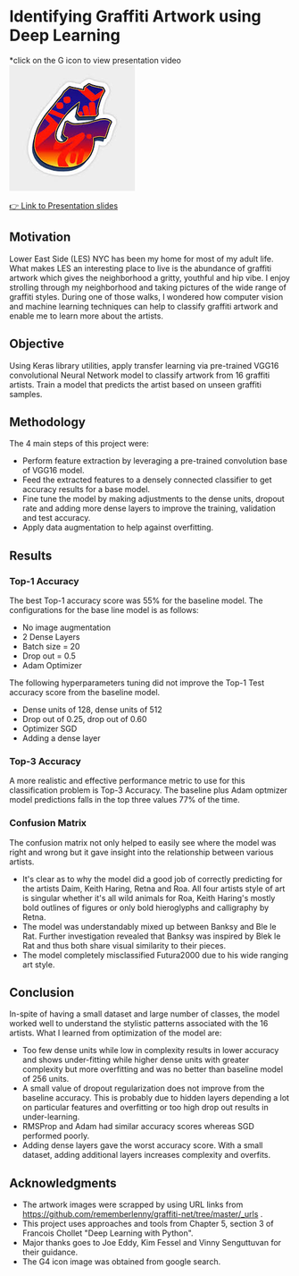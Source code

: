 # Identifying Graffiti Artwork using Deep Learning

*click on the G icon to view presentation video [![Mock up app icon](/images/G4.jpeg)](https://youtu.be/txwfqmuV4MQ)

[👉 Link to Presentation slides](https://docs.google.com/presentation/d/1pV53Yb_4DMiDk8K0tzbnd-Cba619UyFFFWyFevzH5O4/edit?usp=sharing)

## Motivation
Lower East Side (LES) NYC has been my home for most of my adult life. What makes LES an interesting place to live is the abundance of graffiti artwork which gives the neighborhood a gritty, youthful and hip vibe. I enjoy strolling through my neighborhood and taking pictures of the wide range of graffiti styles. During one of those walks, I wondered how computer vision and machine learning techniques can help to classify graffiti artwork and enable me to learn more about the artists. 

## Objective
Using Keras library utilities, apply transfer learning via pre-trained VGG16 convolutional Neural Network model to classify artwork from 16 graffiti artists.
Train a model that predicts the artist based on unseen graffiti samples.

## Methodology
The 4 main steps of this project were: 
- Perform feature extraction by leveraging a pre-trained convolution base of VGG16 model. 
- Feed the extracted features to a densely connected classifier to get accuracy results for a base model.
- Fine tune the model by making adjustments to the dense units, dropout rate and adding more dense layers to improve the training, validation and test accuracy. 
- Apply data augmentation to help against overfitting.


## Results
### Top-1 Accuracy
The best Top-1 accuracy score was 55% for the baseline model. The configurations for the base line model is as follows: 
- No image augmentation
- 2 Dense Layers
- Batch size = 20
- Drop out = 0.5
- Adam Optimizer

The following hyperparameters tuning did not improve the Top-1 Test accuracy score from the baseline model.
- Dense units of 128, dense units of 512
- Drop out of 0.25, drop out of 0.60
- Optimizer SGD
- Adding a dense layer

### Top-3 Accuracy
A more realistic and effective performance metric to use for this classification problem is Top-3 Accuracy. The baseline plus Adam optmizer model predictions falls in the top three values 77% of the time.

### Confusion Matrix
The confusion matrix not only helped to easily see where the model was right and wrong but it gave insight into the relationship between various artists. 
- It's clear as to why the model did a good job of correctly predicting for the artists Daim, Keith Haring, Retna and Roa. All four artists style of art is singular whether it's all wild animals for Roa, Keith Haring's mostly bold outlines of figures or only bold hieroglyphs and calligraphy by Retna. 
- The model was understandably mixed up between Banksy and Ble le Rat. Further investigation revealed that Banksy was inspired by Blek le Rat and thus both share visual similarity to their pieces. 
- The model completely misclassified Futura2000 due to his wide ranging art style.


## Conclusion
In-spite of having a small dataset and large number of classes, the model worked well to understand the stylistic patterns associated with the 16 artists. What I learned from optimization of the model are:
- Too few dense units while low in complexity results in lower accuracy and shows under-fitting while higher dense units with greater complexity but more overfitting and was no better than baseline model of 256 units.
- A small value of dropout regularization does not improve from the baseline accuracy. This is probably due to hidden layers depending a lot on particular features and overfitting or too high drop out results in under-learning.  
- RMSProp and Adam had similar accuracy scores whereas SGD performed poorly.
- Adding dense layers gave the worst accuracy score. With a small dataset, adding additional layers increases complexity and overfits.

## Acknowledgments

- The artwork images were scrapped by using URL links from https://github.com/rememberlenny/graffiti-net/tree/master/_urls .
- This project uses approaches and tools from Chapter 5, section 3 of Francois Chollet "Deep Learning with Python".
- Major thanks goes to Joe Eddy, Kim Fessel and Vinny Senguttuvan for their guidance.
- The G4 icon image was obtained from google search.




